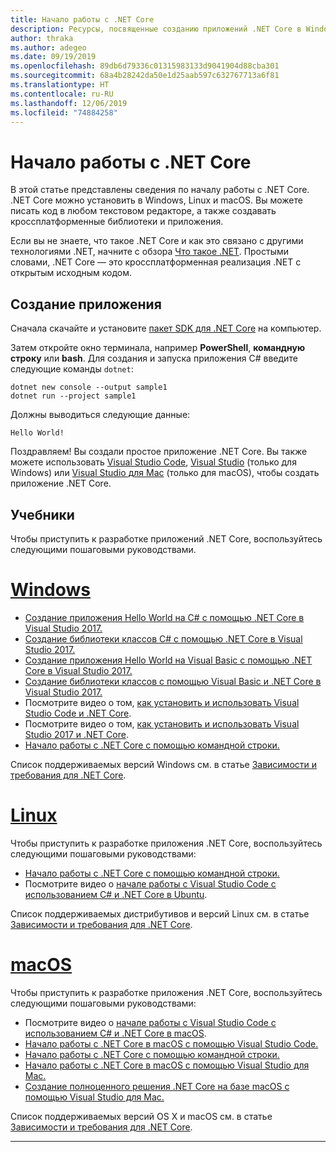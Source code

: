 ```yaml
---
title: Начало работы с .NET Core
description: Ресурсы, посвященные созданию приложений .NET Core в Windows, Linux и Mac OS.
author: thraka
ms.author: adegeo
ms.date: 09/19/2019
ms.openlocfilehash: 89db6d79336c01315983133d9041904d88cba301
ms.sourcegitcommit: 68a4b28242da50e1d25aab597c632767713a6f81
ms.translationtype: HT
ms.contentlocale: ru-RU
ms.lasthandoff: 12/06/2019
ms.locfileid: "74884258"
---
```

# <a name="get-started-with-net-core"></a>Начало работы с .NET Core

В этой статье представлены сведения по началу работы с .NET Core. .NET Core можно установить в Windows, Linux и macOS. Вы можете писать код в любом текстовом редакторе, а также создавать кроссплатформенные библиотеки и приложения. 

Если вы не знаете, что такое .NET Core и как это связано с другими технологиями .NET, начните с обзора [Что такое .NET](https://dotnet.microsoft.com/learn/dotnet/what-is-dotnet). Простыми словами, .NET Core — это кроссплатформенная реализация .NET с открытым исходным кодом.

## <a name="create-an-application"></a>Создание приложения

Сначала скачайте и установите [пакет SDK для .NET Core](https://dotnet.microsoft.com/download) на компьютер.

Затем откройте окно терминала, например **PowerShell**, **командную строку** или **bash**. Для создания и запуска приложения C# введите следующие команды `dotnet`:

```dotnetcli
dotnet new console --output sample1
dotnet run --project sample1
```

Должны выводиться следующие данные:

```console
Hello World!
```

Поздравляем! Вы создали простое приложение .NET Core. Вы также можете использовать [Visual Studio Code](tutorials/with-visual-studio-code.md), [Visual Studio](tutorials/with-visual-studio.md) (только для Windows) или [Visual Studio для Mac](tutorials/using-on-mac-vs.md) (только для macOS), чтобы создать приложение .NET Core.

## <a name="tutorials"></a>Учебники

Чтобы приступить к разработке приложений .NET Core, воспользуйтесь следующими пошаговыми руководствами.

<!-- markdownlint-disable MD025 -->

# <a name="windowstabwindows"></a>[Windows](#tab/windows)

- [Создание приложения Hello World на C# с помощью .NET Core в Visual Studio 2017.](./tutorials/with-visual-studio.md)
- [Создание библиотеки классов C# с помощью .NET Core в Visual Studio 2017.](./tutorials/library-with-visual-studio.md)
- [Создание приложения Hello World на Visual Basic с помощью .NET Core в Visual Studio 2017.](./tutorials/vb-with-visual-studio.md)
- [Создание библиотеки классов с помощью Visual Basic и .NET Core в Visual Studio 2017.](./tutorials/vb-library-with-visual-studio.md)  
- Посмотрите видео о том, [как установить и использовать Visual Studio Code и .NET Core](https://channel9.msdn.com/Blogs/dotnet/Get-started-with-VS-Code-using-CSharp-and-NET-Core/).
- Посмотрите видео о том, [как установить и использовать Visual Studio 2017 и .NET Core](https://channel9.msdn.com/Blogs/dotnet/Get-Started-NET-Core-Visual-Studio-2017/).
- [Начало работы с .NET Core с помощью командной строки.](tutorials/cli-create-console-app.md)

Список поддерживаемых версий Windows см. в статье [Зависимости и требования для .NET Core](install/dependencies.md?tabs=netcore30&pivots=os-windows).

# <a name="linuxtablinux"></a>[Linux](#tab/linux)

Чтобы приступить к разработке приложения .NET Core, воспользуйтесь следующими пошаговыми руководствами:

- [Начало работы с .NET Core с помощью командной строки.](tutorials/cli-create-console-app.md)
- Посмотрите видео о [начале работы с Visual Studio Code с использованием C# и .NET Core в Ubuntu](https://channel9.msdn.com/Blogs/dotnet/Get-started-with-VS-Code-Csharp-dotnet-Core-Ubuntu).

Список поддерживаемых дистрибутивов и версий Linux см. в статье [Зависимости и требования для .NET Core](install/dependencies.md?tabs=netcore30&pivots=os-linux).

# <a name="macostabmacos"></a>[macOS](#tab/macos)

Чтобы приступить к разработке приложения .NET Core, воспользуйтесь следующими пошаговыми руководствами:

- Посмотрите видео о [начале работы с Visual Studio Code с использованием C# и .NET Core в macOS](https://channel9.msdn.com/Blogs/dotnet/Get-started-VSCode-NET-Core-Mac).
- [Начало работы с .NET Core в macOS с помощью Visual Studio Code.](tutorials/using-on-macos.md)
- [Начало работы с .NET Core с помощью командной строки.](tutorials/cli-create-console-app.md)
- [Начало работы с .NET Core в macOS с помощью Visual Studio для Mac.](tutorials/using-on-mac-vs.md)
- [Создание полноценного решения .NET Core на базе macOS с помощью Visual Studio для Mac.](tutorials/using-on-mac-vs-full-solution.md)

Список поддерживаемых версий OS X и macOS см. в статье [Зависимости и требования для .NET Core](install/dependencies.md?tabs=netcore30&pivots=os-macos).

---
